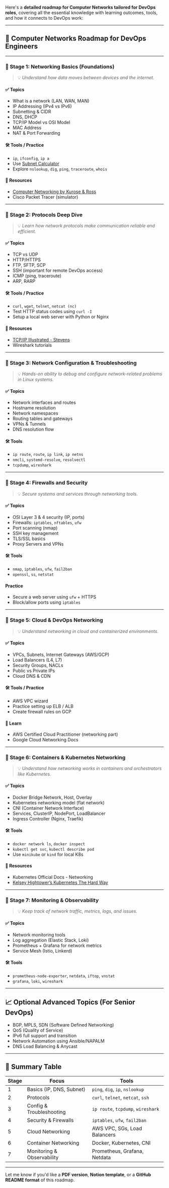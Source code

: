 Here's a **detailed roadmap for Computer Networks tailored for DevOps roles**, covering all the essential knowledge with learning outcomes, tools, and how it connects to DevOps work:

---

## 🧭 **Computer Networks Roadmap for DevOps Engineers**

---

### 🔹 Stage 1: **Networking Basics (Foundations)**

> 💡 _Understand how data moves between devices and the internet._

#### ✅ Topics

- What is a network (LAN, WAN, MAN)
- IP Addressing (IPv4 vs IPv6)
- Subnetting & CIDR
- DNS, DHCP
- TCP/IP Model vs OSI Model
- MAC Address
- NAT & Port Forwarding

#### 🛠️ Tools / Practice

- `ip`, `ifconfig`, `ip a`
- Use [Subnet Calculator](https://www.subnet-calculator.com/)
- Explore `nslookup`, `dig`, `ping`, `traceroute`, `whois`

#### 📘 Resources

- [Computer Networking by Kurose & Ross](https://www.amazon.in/Computer-Networking-Top-Down-Approach/dp/9332585492)
- Cisco Packet Tracer (simulator)

---

### 🔹 Stage 2: **Protocols Deep Dive**

> 💡 _Learn how network protocols make communication reliable and efficient._

#### ✅ Topics

- TCP vs UDP
- HTTP/HTTPS
- FTP, SFTP, SCP
- SSH (important for remote DevOps access)
- ICMP (ping, traceroute)
- ARP, RARP

#### 🛠️ Tools / Practice

- `curl`, `wget`, `telnet`, `netcat (nc)`
- Test HTTP status codes using `curl -I`
- Setup a local web server with Python or Nginx

#### 📘 Resources

- [TCP/IP Illustrated - Stevens](https://www.amazon.in/TCP-Illustrated-Vol-1-Addison-Wesley/dp/0201633469)
- Wireshark tutorials

---

### 🔹 Stage 3: **Network Configuration & Troubleshooting**

> 💡 _Hands-on ability to debug and configure network-related problems in Linux systems._

#### ✅ Topics

- Network interfaces and routes
- Hostname resolution
- Network namespaces
- Routing tables and gateways
- VPNs & Tunnels
- DNS resolution flow

#### 🛠️ Tools

- `ip route`, `route`, `ip link`, `ip netns`
- `nmcli`, `systemd-resolve`, `resolvectl`
- `tcpdump`, `wireshark`

---

### 🔹 Stage 4: **Firewalls and Security**

> 💡 _Secure systems and services through networking tools._

#### ✅ Topics

- OSI Layer 3 & 4 security (IP, ports)
- Firewalls: `iptables`, `nftables`, `ufw`
- Port scanning (nmap)
- SSH key management
- TLS/SSL basics
- Proxy Servers and VPNs

#### 🛠️ Tools

- `nmap`, `iptables`, `ufw`, `fail2ban`
- `openssl`, `ss`, `netstat`

#### Practice

- Secure a web server using `ufw` + HTTPS
- Block/allow ports using `iptables`

---

### 🔹 Stage 5: **Cloud & DevOps Networking**

> 💡 _Understand networking in cloud and containerized environments._

#### ✅ Topics

- VPCs, Subnets, Internet Gateways (AWS/GCP)
- Load Balancers (L4, L7)
- Security Groups, NACLs
- Public vs Private IPs
- Cloud DNS & CDN

#### 🛠️ Tools / Practice

- AWS VPC wizard
- Practice setting up ELB / ALB
- Create firewall rules on GCP

#### 📘 Learn

- AWS Certified Cloud Practitioner (networking part)
- Google Cloud Networking Docs

---

### 🔹 Stage 6: **Containers & Kubernetes Networking**

> 💡 _Understand how networking works in containers and orchestrators like Kubernetes._

#### ✅ Topics

- Docker Bridge Network, Host, Overlay
- Kubernetes networking model (flat network)
- CNI (Container Network Interface)
- Services, ClusterIP, NodePort, LoadBalancer
- Ingress Controller (Nginx, Traefik)

#### 🛠️ Tools

- `docker network ls`, `docker inspect`
- `kubectl get svc`, `kubectl describe pod`
- Use `minikube` or `kind` for local K8s

#### 📘 Resources

- Kubernetes Official Docs - Networking
- [Kelsey Hightower’s Kubernetes The Hard Way](https://github.com/kelseyhightower/kubernetes-the-hard-way)

---

### 🔹 Stage 7: **Monitoring & Observability**

> 💡 _Keep track of network traffic, metrics, logs, and issues._

#### ✅ Topics

- Network monitoring tools
- Log aggregation (Elastic Stack, Loki)
- Prometheus + Grafana for network metrics
- Service Mesh (Istio, Linkerd)

#### 🛠️ Tools

- `prometheus-node-exporter`, `netdata`, `iftop`, `vnstat`
- `grafana`, `loki`, `wireshark`

---

## 📈 Optional Advanced Topics (For Senior DevOps)

- BGP, MPLS, SDN (Software Defined Networking)
- QoS (Quality of Service)
- IPv6 full support and transition
- Network Automation using Ansible/NAPALM
- DNS Load Balancing & Anycast

---

## 📍 Summary Table

| Stage | Focus                      | Tools                              |
| ----- | -------------------------- | ---------------------------------- |
| 1     | Basics (IP, DNS, Subnet)   | `ping`, `dig`, `ip`, `nslookup`    |
| 2     | Protocols                  | `curl`, `telnet`, `netcat`, `ssh`  |
| 3     | Config & Troubleshooting   | `ip route`, `tcpdump`, `wireshark` |
| 4     | Security & Firewalls       | `iptables`, `ufw`, `fail2ban`      |
| 5     | Cloud Networking           | AWS VPC, SGs, Load Balancers       |
| 6     | Container Networking       | Docker, Kubernetes, CNI            |
| 7     | Monitoring & Observability | Prometheus, Grafana, Netdata       |

---

Let me know if you'd like a **PDF version**, **Notion template**, or a **GitHub README format** of this roadmap.
